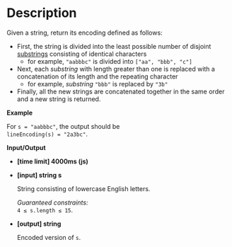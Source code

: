 # Description
Given a string, return its encoding defined as follows:

*   First, the string is divided into the least possible number of disjoint [substrings](keyword://substring) consisting of identical characters
    *   for example, `"aabbbc"` is divided into `["aa", "bbb", "c"]`
*   Next, each _substring_ with length greater than one is replaced with a concatenation of its length and the repeating character
    *   for example, _substring_ `"bbb"` is replaced by `"3b"`
*   Finally, all the new strings are concatenated together in the same order and a new string is returned.

**Example**

For `s = "aabbbc"`, the output should be  
`lineEncoding(s) = "2a3bc"`.

**Input/Output**

*   **[time limit] 4000ms (js)**

*   **[input] string s**

    String consisting of lowercase English letters.

    _Guaranteed constraints:_  
    `4 ≤ s.length ≤ 15`.

*   **[output] string**

    Encoded version of `s`.